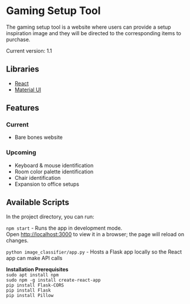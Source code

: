 # Gaming Setup Tool

The gaming setup tool is a website where users can provide a setup inspiration
image and they will be directed to the corresponding items to purchase.

Current version: 1.1

## Libraries

- [React](https://react.dev)
- [Material UI](https://mui.com)

## Features

### Current

- Bare bones website

### Upcoming

- Keyboard & mouse identification
- Room color palette identification
- Chair identification
- Expansion to office setups

## Available Scripts

In the project directory, you can run:

`npm start` - Runs the app in development mode. \
Open [http://localhost:3000](http://localhost:3000) to view it in a browser; the
page will reload on changes.

`python image_classifier/app.py` - Hosts a Flask app locally so the React app
can make API calls

**Installation Prerequisites** \
`sudo apt install npm` \
`sudo npm -g install create-react-app` \
`pip install Flask-CORS` \
`pip install Flask` \
`pip install Pillow`
